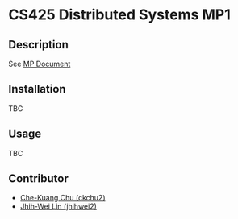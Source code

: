 # CS425 Distributed Systems MP1

## Description

See [MP Document](./MP1.CS425.FA23.pdf)

## Installation

TBC

## Usage

TBC

## Contributor

- [Che-Kuang Chu (ckchu2)](https://gitlab.engr.illinois.edu/ckchu2)
- [Jhih-Wei Lin (jhihwei2)](https://gitlab.engr.illinois.edu/jhihwei2)
